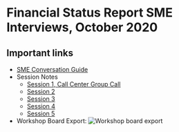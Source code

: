 # Financial Status Report SME Interviews, October 2020

## Important links

- [SME Conversation Guide](https://github.com/department-of-veterans-affairs/va.gov-team/blob/master/products/Debt%20Resolution/Financial-Status-Report/research/oct-2020/SME-conversation-guide.md)
- Session Notes 
  - [Session 1, Call Center Group Call](https://github.com/department-of-veterans-affairs/va.gov-team/blob/master/products/Debt%20Resolution/Financial-Status-Report/research/oct-2020/09292020-sme-workshop.md)
  - [Session 2](https://github.com/department-of-veterans-affairs/va.gov-team/blob/master/products/Debt%20Resolution/Financial-Status-Report/research/oct-2020/10022020-sme-workshop.pdf)
  - [Session 3](https://github.com/department-of-veterans-affairs/va.gov-team/blob/master/products/Debt%20Resolution/Financial-Status-Report/research/oct-2020/10032020-sme-workshop.pdf)
  - [Session 4](https://github.com/department-of-veterans-affairs/va.gov-team/blob/master/products/Debt%20Resolution/Financial-Status-Report/research/oct-2020/10052020-sme-workshop.pdf)
  - [Session 5]()
- Workshop Board Export:
![Workshop board export](https://github.com/department-of-veterans-affairs/va.gov-team/blob/master/products/Debt%20Resolution/Financial-Status-Report/assets/fsr-sme-breakdown.png)
